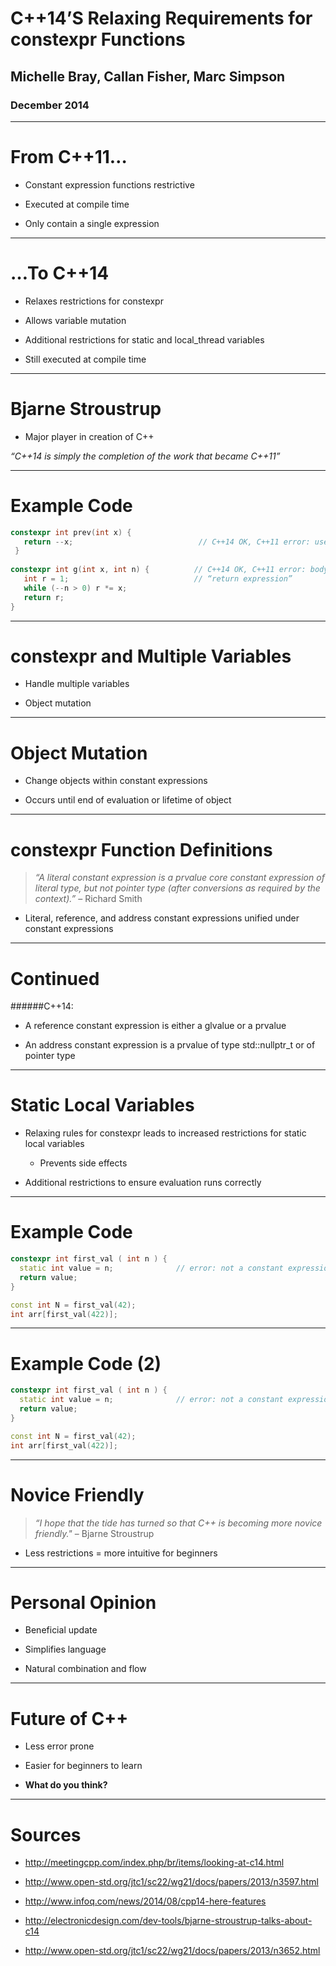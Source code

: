 # C++14’S Relaxing Requirements for constexpr Functions

## Michelle Bray, Callan Fisher, Marc Simpson

### December 2014

------------------

# From C++11…

- Constant expression functions restrictive

- Executed at compile time

- Only contain a single expression

------------------

# …To C++14

- Relaxes restrictions for constexpr

- Allows variable mutation

- Additional restrictions for static and local_thread variables

- Still executed at compile time

------------------

# Bjarne Stroustrup

- Major player in creation of C++

*“C++14 is simply the completion of the work that became C++11”*


------------------

# Example Code

```C++
constexpr int prev(int x) {
   return --x;                            // C++14 OK, C++11 error: use of increment
 }   
                     	
constexpr int g(int x, int n) {      	 // C++14 OK, C++11 error: body not just 
   int r = 1;			                 // “return expression”
   while (--n > 0) r *= x;
   return r;
}
```

------------------

# constexpr and Multiple Variables

- Handle multiple variables

- Object mutation

------------------

# Object Mutation

- Change objects within constant expressions

- Occurs until end of evaluation or lifetime of object

------------------
# constexpr Function Definitions

> *“A literal constant expression is a prvalue core constant expression of literal type, but not pointer type (after conversions as required by the context).”* – Richard Smith

- Literal, reference, and address constant expressions unified under constant expressions

------------------

# Continued

######C++14:

- A reference constant expression is either a glvalue or a prvalue

- An address constant expression is a prvalue of type std::nullptr_t or of pointer type

------------------

# Static Local Variables

- Relaxing rules for constexpr leads to increased restrictions for static local variables
  - Prevents side effects

- Additional restrictions to ensure evaluation runs correctly

------------------

# Example Code

```C++
constexpr int first_val ( int n ) {
  static int value = n;            	 // error: not a constant expression
  return value;
}

const int N = first_val(42);
int arr[first_val(422)];
```

------------------

# Example Code (2)

```C++
constexpr int first_val ( int n ) {
  static int value = n;            	 // error: not a constant expression
  return value;
}

const int N = first_val(42);
int arr[first_val(422)];
```
------------------

# Novice Friendly

> *“I hope that the tide has turned so that C++ is becoming more novice friendly."* – Bjarne Stroustrup

- Less restrictions = more intuitive for beginners

------------------

# Personal Opinion

- Beneficial update

- Simplifies language

- Natural combination and flow 

------------------

# Future of C++

- Less error prone

- Easier for beginners to learn

- **What do you think?**

------------------

# Sources

- http://meetingcpp.com/index.php/br/items/looking-at-c14.html
 
- http://www.open-std.org/jtc1/sc22/wg21/docs/papers/2013/n3597.html
 
- http://www.infoq.com/news/2014/08/cpp14-here-features

- http://electronicdesign.com/dev-tools/bjarne-stroustrup-talks-about-c14

- http://www.open-std.org/jtc1/sc22/wg21/docs/papers/2013/n3652.html
